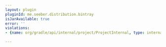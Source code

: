 ```yaml
---
layout: plugin
pluginId: me.seeber.distribution.bintray
isJarAvailable: true
error: ''
violations:
- {name: org/gradle/api/internal/project/ProjectInternal, type: internal-api-usage}

---
```


